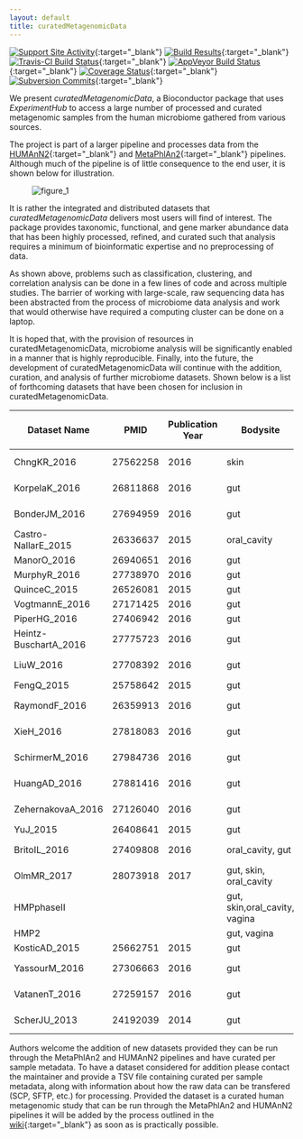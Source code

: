 ```yaml
---
layout: default
title: curatedMetagenomicData
---
```

[![Support Site Activity](https://bioconductor.org/shields/posts/curatedMetagenomicData.svg)](https://support.bioconductor.org/t/curatedmetagenomicdata/){:target="_blank"}
[![Build Results](https://bioconductor.org/shields/build/devel/data-experiment/curatedMetagenomicData.svg)](https://bioconductor.org/checkResults/devel/data-experiment-LATEST/curatedMetagenomicData/){:target="_blank"}
[![Travis-CI Build Status](https://travis-ci.org/waldronlab/curatedMetagenomicData.svg?branch=master)](https://travis-ci.org/waldronlab/curatedMetagenomicData){:target="_blank"}
[![AppVeyor Build Status](https://ci.appveyor.com/api/projects/status/github/waldronlab/curatedMetagenomicData?branch=master&svg=true)](https://ci.appveyor.com/project/schifferl/curatedmetagenomicdata-o9eib){:target="_blank"}
[![Coverage Status](https://img.shields.io/codecov/c/github/waldronlab/curatedMetagenomicData/master.svg)](https://codecov.io/github/waldronlab/curatedMetagenomicData?branch=master){:target="_blank"}
[![Subversion Commits](https://bioconductor.org/shields/commits/data-experiment/curatedMetagenomicData.svg)](https://bioconductor.org/packages/devel/data/experiment/html/curatedMetagenomicData.html#svn_source){:target="_blank"}

We present *curatedMetagenomicData*, a Bioconductor package that uses *ExperimentHub* to access a large number of processed and curated metagenomic samples from the human microbiome gathered from various sources.

The project is part of a larger pipeline and processes data from the [HUMAnN2](https://bitbucket.org/biobakery/humann2/wiki/Home){:target="_blank"} and [MetaPhlAn2](https://bitbucket.org/biobakery/metaphlan2){:target="_blank"} pipelines. Although much of the pipeline is of little consequence to the end user, it is shown below for illustration.

<figure>
    <img src="/curatedMetagenomicData/assets/img/figure_1.png" alt="figure_1">
</figure>

It is rather the integrated and distributed datasets that *curatedMetagenomicData* delivers most users will find of interest. The package provides taxonomic, functional, and gene marker abundance data that has been highly processed, refined, and curated such that analysis requires a minimum of bioinformatic expertise and no preprocessing of data.

As shown above, problems such as classification, clustering, and correlation analysis can be done in a few lines of code and across multiple studies. The barrier of working with large-scale, raw sequencing data has been abstracted from the process of microbiome data analysis and work that would otherwise have required a computing cluster can be done on a laptop.

It is hoped that, with the provision of resources in curatedMetagenomicData, microbiome analysis will be significantly enabled in a manner that is highly reproducible. Finally, into the future, the development of curatedMetagenomicData will continue with the addition, curation, and analysis of further microbiome datasets. Shown below is a list of forthcoming datasets that have been chosen for inclusion in curatedMetagenomicData.

| Dataset Name | PMID | Publication Year | Bodysite | Disease | Number of Subjects | Number of Samples |
| --- | --- | --- | --- | --- | --- | --- |
| ChngKR_2016 | 27562258 | 2016 | skin | atopic dermatitis | 43 | 106 |
| KorpelaK_2016 | 26811868 | 2016 | gut | other condition | 142 | 256 |
| BonderJM_2016 | 27694959 | 2016 | gut | other condition | 471 | 1606 |
| Castro-NallarE_2015 | 26336637 | 2015 | oral_cavity | schizophrenia | 32 | 32 |
| ManorO_2016 | 26940651 | 2016 | gut | cystic fibrosis | 26 | 104 |
| MurphyR_2016 | 27738970 | 2016 | gut | T2D | 14 | 28 |
| QuinceC_2015 | 26526081 | 2015 | gut | IBD | 44 | 117 |
| VogtmannE_2016 | 27171425 | 2016 | gut | CRC | 104 | 104 |
| PiperHG_2016 | 27406942 | 2016 | gut | SBS | 11 | 11 |
| Heintz-BuschartA_2016 | 27775723 | 2016 | gut | T1D | 20 | 53 |
| LiuW_2016 | 27708392 | 2016 | gut | other condition | 110 | 110 |
| FengQ_2015 | 25758642 | 2015 | gut | CRC | 147 | 156 |
| RaymondF_2016 | 26359913 | 2016 | gut | other condition | 24 | 72 |
| XieH_2016 | 27818083 | 2016 | gut | other condition | 250 | 250 |
| SchirmerM_2016 | 27984736 | 2016 | gut | other condition | 489 | 471 |
| HuangAD_2016 | 27881416 | 2016 | gut | other condition | 10 | 10 |
| ZehernakovaA_2016 | 27126040 | 2016 | gut | other condition | 1135 | 1135 |
| YuJ_2015 | 26408641 | 2015 | gut | CRC | 128 | 128 |
| BritoIL_2016 | 27409808 | 2016 | oral_cavity, gut | other condition | 172 | 484 |
| OlmMR_2017 | 28073918 | 2017 | gut, skin, oral_cavity | other condition | 2 | 45 |
| HMPphaseII |  |  | gut, skin,oral_cavity, vagina | other condition | 300 | 1200 |
| HMP2 |  |  | gut, vagina | T2D, IBD |  | 3528 |
| KosticAD_2015 | 25662751 | 2015 | gut | T1D | 19 | 124 |
| YassourM_2016 | 27306663 | 2016 | gut | other condition | 39 | 240 |
| VatanenT_2016 | 27259157 | 2016 | gut | other condition | 222 | 785 |
| ScherJU_2013 | 24192039 | 2014 | gut | other condition | 44 | 44 |

Authors welcome the addition of new datasets provided they can be run through the MetaPhlAn2 and HUMAnN2 pipelines and have curated per sample metadata. To have a dataset considered for addition please contact the maintainer and provide a TSV file containing curated per sample metadata, along with information about how the raw data can be transfered (SCP, SFTP, etc.) for processing. Provided the dataset is a curated human metagenomic study that can be run through the MetaPhlAn2 and HUMAnN2 pipelines it will be added by the process outlined in the [wiki](https://github.com/waldronlab/curatedMetagenomicData/wiki/Adding-New-Data){:target="_blank"} as soon as is practically possible.
